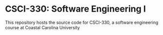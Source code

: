 # CSCI-330: Software Engineering I

This repository hosts the source code for CSCI-330, a software engineering course at Coastal Carolina University
